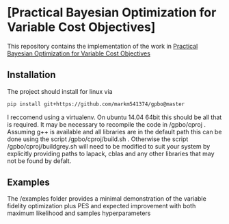 [Practical Bayesian Optimization for Variable Cost Objectives]
==================================================

This repository contains the implementation of the work in [Practical Bayesian Optimization for Variable Cost Objectives](https://arxiv.org/abs/1703.04335)


Installation
--------------------------------------
The project should install for linux via
```bash
pip install git+https://github.com/markm541374/gpbo@master
```
I reccomend using a virtualenv. On ubuntu 14.04 64bit this should be all that is required. It may be necessary to recompile the code in /gpbo/cproj . 
Assuming g++ is available and all libraries are in the default path this can be done using the script /gpbo/cproj/build.sh . Otherwise the script /gpbo/cproj/buildgrey.sh will need to be modified to suit your system by explicitly providing paths to lapack, cblas and any other libraries that may not be found by defalt.

Examples
--------------------------------------
The /examples folder provides a minimal demonstration of the variable fidelity optimization plus PES and expected improvement with both maximum likelihood and samples hyperparameters
